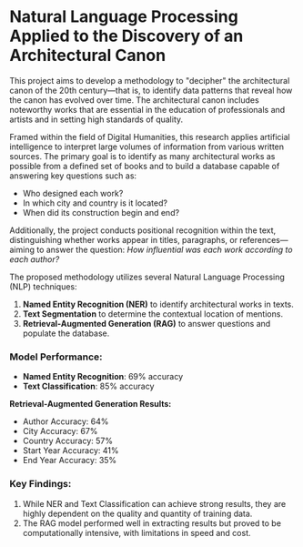 # Natural Language Processing Applied to the Discovery of an Architectural Canon

This project aims to develop a methodology to "decipher" the architectural canon of the 20th century—that is, to identify data patterns that reveal how the canon has evolved over time. The architectural canon includes noteworthy works that are essential in the education of professionals and artists and in setting high standards of quality.

Framed within the field of Digital Humanities, this research applies artificial intelligence to interpret large volumes of information from various written sources. The primary goal is to identify as many architectural works as possible from a defined set of books and to build a database capable of answering key questions such as:

* Who designed each work?
* In which city and country is it located?
* When did its construction begin and end?

Additionally, the project conducts positional recognition within the text, distinguishing whether works appear in titles, paragraphs, or references—aiming to answer the question: *How influential was each work according to each author?*

The proposed methodology utilizes several Natural Language Processing (NLP) techniques:

1. **Named Entity Recognition (NER)** to identify architectural works in texts.
2. **Text Segmentation** to determine the contextual location of mentions.
3. **Retrieval-Augmented Generation (RAG)** to answer questions and populate the database.

### Model Performance:

* **Named Entity Recognition**: 69% accuracy
* **Text Classification**: 85% accuracy

**Retrieval-Augmented Generation Results:**

* Author Accuracy: 64%
* City Accuracy: 67%
* Country Accuracy: 57%
* Start Year Accuracy: 41%
* End Year Accuracy: 35%

### Key Findings:

1. While NER and Text Classification can achieve strong results, they are highly dependent on the quality and quantity of training data.
2. The RAG model performed well in extracting results but proved to be computationally intensive, with limitations in speed and cost.
